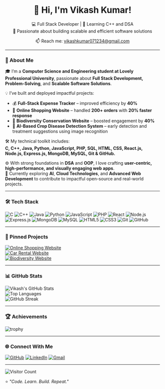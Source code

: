 <div align="center">

# 👋 Hi, I'm Vikash Kumar!

💻 Full Stack Developer | 🌱 Learning C++ and DSA  
🚀 Passionate about building scalable and efficient software solutions

📫 Reach me: [vikashkumar071234@gmail.com](mailto:vikashkumar071234@gmail.com)

</div>

---

### 🧠 About Me
🎓 I’m a **Computer Science and Engineering student at Lovely Professional University**, passionate about **Full Stack Development, Problem-Solving**, and **Scalable Software Solutions**.

💡 I’ve built and deployed impactful projects:
- 💰 **Full-Stack Expense Tracker** – improved efficiency by **40%**
- 🛒 **Online Shopping Website** – handled **200+ orders** with **20% faster response**
- 🌿 **Biodiversity Conservation Website** – boosted engagement by **40%**
- 🤖 **AI-Based Crop Disease Detection System** – early detection and treatment suggestions using image recognition

🛠️ My technical toolkit includes:  
**C, C++, Java, Python, JavaScript, PHP, SQL, HTML, CSS, React.js, Node.js, Express.js, MongoDB, MySQL, Git & GitHub.**

⚙️ With strong foundations in **DSA** and **OOP**, I love crafting **user-centric, high-performance, and visually engaging web apps**.  
🌱 Currently exploring **AI**, **Cloud Technologies**, and **Advanced Web Development** to contribute to impactful open-source and real-world projects.

---

### 🛠️ Tech Stack

![C](https://img.shields.io/badge/C-00599C?style=for-the-badge&logo=c&logoColor=white)
![C++](https://img.shields.io/badge/C++-00599C?style=for-the-badge&logo=c%2B%2B&logoColor=white)
![Java](https://img.shields.io/badge/Java-ED8B00?style=for-the-badge&logo=openjdk&logoColor=white)
![Python](https://img.shields.io/badge/Python-3776AB?style=for-the-badge&logo=python&logoColor=white)
![JavaScript](https://img.shields.io/badge/JavaScript-F7DF1E?style=for-the-badge&logo=javascript&logoColor=black)
![PHP](https://img.shields.io/badge/PHP-777BB4?style=for-the-badge&logo=php&logoColor=white)
![React](https://img.shields.io/badge/React-20232A?style=for-the-badge&logo=react&logoColor=61DAFB)
![Node.js](https://img.shields.io/badge/Node.js-43853D?style=for-the-badge&logo=node.js&logoColor=white)
![Express.js](https://img.shields.io/badge/Express.js-404D59?style=for-the-badge)
![MongoDB](https://img.shields.io/badge/MongoDB-4EA94B?style=for-the-badge&logo=mongodb&logoColor=white)
![MySQL](https://img.shields.io/badge/MySQL-005C84?style=for-the-badge&logo=mysql&logoColor=white)
![HTML5](https://img.shields.io/badge/HTML5-E34F26?style=for-the-badge&logo=html5&logoColor=white)
![CSS3](https://img.shields.io/badge/CSS3-1572B6?style=for-the-badge&logo=css3&logoColor=white)
![Git](https://img.shields.io/badge/Git-F05032?style=for-the-badge&logo=git&logoColor=white)
![GitHub](https://img.shields.io/badge/GitHub-181717?style=for-the-badge&logo=github)

---
### 📌 Pinned Projects

[![Online Shopping Website](https://github-readme-stats.vercel.app/api/pin/?username=Vikashkumar071234&repo=Online-Shopping-Website&theme=radical)](https://github.com/Vikashkumar071234/Online-Shopping-Website)  
[![Car Rental Website](https://github-readme-stats.vercel.app/api/pin/?username=Vikashkumar071234&repo=Car-Rental-Website&theme=radical)](https://github.com/Vikashkumar071234/Car-Rental-Website)  
[![Biodiversity Website](https://github-readme-stats.vercel.app/api/pin/?username=Vikashkumar071234&repo=Biodiversity-Conservation-Site&theme=radical)](https://github.com/Vikashkumar071234/Biodiversity-Conservation-Site)


---

### 📊 GitHub Stats

![Vikash's GitHub Stats](https://github-readme-stats.vercel.app/api?username=Vikashkumar071234&show_icons=true&theme=radical)  
![Top Languages](https://github-readme-stats.vercel.app/api/top-langs/?username=Vikashkumar071234&layout=compact&theme=radical)  
![GitHub Streak](https://github-readme-streak-stats.herokuapp.com/?user=Vikashkumar071234&theme=radical)

---

### 🏆 Achievements

![trophy](https://github-profile-trophy.vercel.app/?username=Vikashkumar071234&theme=radical&margin-w=10&margin-h=10)

---

### 🌐 Connect With Me

[![GitHub](https://img.shields.io/badge/GitHub-181717?style=for-the-badge&logo=github)](https://github.com/Vikashkumar071234)
[![LinkedIn](https://img.shields.io/badge/LinkedIn-0A66C2?style=for-the-badge&logo=linkedin&logoColor=white)](https://linkedin.com)
[![Gmail](https://img.shields.io/badge/Gmail-D14836?style=for-the-badge&logo=gmail&logoColor=white)](mailto:vikashkumar071234@gmail.com)

---

![Visitor Count](https://profile-counter.glitch.me/Vikashkumar071234/count.svg)

⭐ *"Code. Learn. Build. Repeat."*
